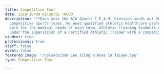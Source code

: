 ```yaml
---
title: Competitive Tour
date: 2018-10-09 01:28:01 +0000
description: "**Each year the AIA Sports T.E.A.M. Division sends out 20-25 international
  competitive sports teams. We need qualified athletic healthcare professionals to
  care for the medical needs of each team. Athletic Training Students can also travel
  under the supervision of a Certified Athletic Trainer with a competitive team.**"
student: true
professional: true
staff: false
event: false
featured_image: "/uploads/Sam Lee Icing a Knee in Taiwan.jpg"
type: Competitive Tour

---
```

